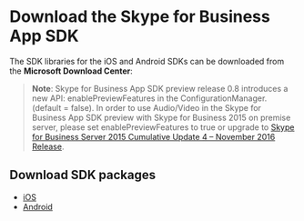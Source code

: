 # Download the Skype for Business App SDK

The SDK libraries for the iOS and Android SDKs can be downloaded from the **Microsoft Download Center**:

>**Note**: Skype for Business App SDK preview release 0.8 introduces a new API: enablePreviewFeatures in the ConfigurationManager. (default = false). In order to use Audio/Video in the Skype for Business App SDK preview with Skype for Business 2015 on premise server, please set enablePreviewFeatures to true or upgrade to [Skype for Business Server 2015 Cumulative Update 4 – November 2016 Release](https://www.microsoft.com/en-us/download/details.aspx?id=47690). 


## Download SDK packages

- [iOS](http://aka.ms/sfbAppSDKDownload_ios)
- [Android](http://aka.ms/sfbAppSDKDownload_android) 
